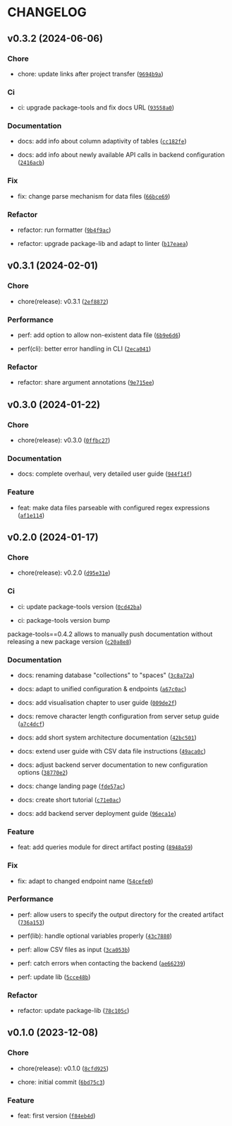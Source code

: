 # CHANGELOG



## v0.3.2 (2024-06-06)

### Chore

* chore: update links after project transfer ([`9694b9a`](https://git.axelera.ai/ai-hw-team/pipewatch/pipewatch/-/commit/9694b9a9308b3c58596bc0806448fa61eaca1ad6))

### Ci

* ci: upgrade package-tools and fix docs URL ([`93558a0`](https://git.axelera.ai/ai-hw-team/pipewatch/pipewatch/-/commit/93558a09b263443b89018e11574438cfb6158b31))

### Documentation

* docs: add info about column adaptivity of tables ([`cc182fe`](https://git.axelera.ai/ai-hw-team/pipewatch/pipewatch/-/commit/cc182fe4b570e87f3d75cf19b2248ef23ff6181d))

* docs: add info about newly available API calls in backend configuration ([`2416acb`](https://git.axelera.ai/ai-hw-team/pipewatch/pipewatch/-/commit/2416acb9a20dc21e4d91cc7bc96fc19e76452cf5))

### Fix

* fix: change parse mechanism for data files ([`66bce69`](https://git.axelera.ai/ai-hw-team/pipewatch/pipewatch/-/commit/66bce6998145c544daf856bcbc882bfd46fdf1ee))

### Refactor

* refactor: run formatter ([`9b4f9ac`](https://git.axelera.ai/ai-hw-team/pipewatch/pipewatch/-/commit/9b4f9ac2310ef99e96ed2fc8e015ad16ec51b976))

* refactor: upgrade package-lib and adapt to linter ([`b17eaea`](https://git.axelera.ai/ai-hw-team/pipewatch/pipewatch/-/commit/b17eaea161c1a489b0590361c1c76cb5d4607f57))


## v0.3.1 (2024-02-01)

### Chore

* chore(release): v0.3.1 ([`2ef8872`](https://git.axelera.ai/ai-hw-team/pipewatch/pipewatch/-/commit/2ef88720464ca513eb9dfe571e7bfcc66ea82e74))

### Performance

* perf: add option to allow non-existent data file ([`6b9e6d6`](https://git.axelera.ai/ai-hw-team/pipewatch/pipewatch/-/commit/6b9e6d62aade3c64f9046cc20c1ecbc8506be0d3))

* perf(cli): better error handling in CLI ([`2eca041`](https://git.axelera.ai/ai-hw-team/pipewatch/pipewatch/-/commit/2eca0414f42ee3d8b9b97b521886dae337c0245f))

### Refactor

* refactor: share argument annotations ([`9e715ee`](https://git.axelera.ai/ai-hw-team/pipewatch/pipewatch/-/commit/9e715ee1a000e2c40997625add3510342f5aa5bf))


## v0.3.0 (2024-01-22)

### Chore

* chore(release): v0.3.0 ([`0ffbc27`](https://git.axelera.ai/ai-hw-team/pipewatch/pipewatch/-/commit/0ffbc278659201dd01d97273710bd6cee117a0e7))

### Documentation

* docs: complete overhaul, very detailed user guide ([`944f14f`](https://git.axelera.ai/ai-hw-team/pipewatch/pipewatch/-/commit/944f14f7efca1c01a03dac68dbd392c617845d76))

### Feature

* feat: make data files parseable with configured regex expressions ([`af1e114`](https://git.axelera.ai/ai-hw-team/pipewatch/pipewatch/-/commit/af1e1145e1aaff3a3b7f39f970ad8aa307ff0b46))


## v0.2.0 (2024-01-17)

### Chore

* chore(release): v0.2.0 ([`d95e31e`](https://git.axelera.ai/ai-hw-team/pipewatch/pipewatch/-/commit/d95e31e6213ec565ae4e47743ba9465fa96a66ae))

### Ci

* ci: update package-tools version ([`0cd42ba`](https://git.axelera.ai/ai-hw-team/pipewatch/pipewatch/-/commit/0cd42bad4673977c51475760eeadaecc33ca29b2))

* ci: package-tools version bump

package-tools==0.4.2 allows to manually push documentation without releasing a new package version ([`c20a8e8`](https://git.axelera.ai/ai-hw-team/pipewatch/pipewatch/-/commit/c20a8e81c40cb2228c98da8430463825124c29ab))

### Documentation

* docs: renaming database &#34;collections&#34; to &#34;spaces&#34; ([`3c8a72a`](https://git.axelera.ai/ai-hw-team/pipewatch/pipewatch/-/commit/3c8a72a024bb5fb625a4929e80a92fe295800ff3))

* docs: adapt to unified configuration &amp; endpoints ([`a67c0ac`](https://git.axelera.ai/ai-hw-team/pipewatch/pipewatch/-/commit/a67c0acf945284d85f8470414677b0fca5946f0d))

* docs: add visualisation chapter to user guide ([`009de2f`](https://git.axelera.ai/ai-hw-team/pipewatch/pipewatch/-/commit/009de2f5d9a5b2e353ca1b9e0ff68d0da2a6d530))

* docs: remove character length configuration from server setup guide ([`a7c4dcf`](https://git.axelera.ai/ai-hw-team/pipewatch/pipewatch/-/commit/a7c4dcf9807cd23e743d7868c53c1b6222c2e544))

* docs: add short system architecture documentation ([`42bc501`](https://git.axelera.ai/ai-hw-team/pipewatch/pipewatch/-/commit/42bc501b78ee2e63e5df4407a38f428bf1bc5660))

* docs: extend user guide with CSV data file instructions ([`49aca0c`](https://git.axelera.ai/ai-hw-team/pipewatch/pipewatch/-/commit/49aca0c31556901c3a5a9c9b59254e34a69e3023))

* docs: adjust backend server documentation to new configuration options ([`38770e2`](https://git.axelera.ai/ai-hw-team/pipewatch/pipewatch/-/commit/38770e2c8d9d17975b30c508cf1f22d9e18a9640))

* docs: change landing page ([`fde57ac`](https://git.axelera.ai/ai-hw-team/pipewatch/pipewatch/-/commit/fde57ac8e3c6874886dfd9a26e921a39adec0ead))

* docs: create short tutorial ([`c71e0ac`](https://git.axelera.ai/ai-hw-team/pipewatch/pipewatch/-/commit/c71e0acd77b758eb60856d96e9e29cd8a3e472ef))

* docs: add backend server deployment guide ([`96eca1e`](https://git.axelera.ai/ai-hw-team/pipewatch/pipewatch/-/commit/96eca1e4d1b68d4d4edbf84e5dd9dfa056cb5b3a))

### Feature

* feat: add queries module for direct artifact posting ([`8948a59`](https://git.axelera.ai/ai-hw-team/pipewatch/pipewatch/-/commit/8948a59e4552fe9a560a06d06f1b8497ba3eba71))

### Fix

* fix: adapt to changed endpoint name ([`54cefe0`](https://git.axelera.ai/ai-hw-team/pipewatch/pipewatch/-/commit/54cefe0a8d122ccb4973b4d673fbdcd9569f7ca0))

### Performance

* perf: allow users to specify the output directory for the created artifact ([`736a153`](https://git.axelera.ai/ai-hw-team/pipewatch/pipewatch/-/commit/736a153597538b55bb2965284af6b36655691b73))

* perf(lib): handle optional variables properly ([`43c7880`](https://git.axelera.ai/ai-hw-team/pipewatch/pipewatch/-/commit/43c7880cb16ad88e0c27c111dae19142bc62554d))

* perf: allow CSV files as input ([`3ca053b`](https://git.axelera.ai/ai-hw-team/pipewatch/pipewatch/-/commit/3ca053bf15d94c5dea6662bd9184460534c4b398))

* perf: catch errors when contacting the backend ([`ae66239`](https://git.axelera.ai/ai-hw-team/pipewatch/pipewatch/-/commit/ae6623948bdef4a16d30c4d5191c66e62fbadf2e))

* perf: update lib ([`5cce48b`](https://git.axelera.ai/ai-hw-team/pipewatch/pipewatch/-/commit/5cce48bb79f859c98d0af7f6f86cd510026c089b))

### Refactor

* refactor: update package-lib ([`78c105c`](https://git.axelera.ai/ai-hw-team/pipewatch/pipewatch/-/commit/78c105ce4e258638c15628704f178080f29db32b))


## v0.1.0 (2023-12-08)

### Chore

* chore(release): v0.1.0 ([`8cfd925`](https://git.axelera.ai/ai-hw-team/pipewatch/pipewatch/-/commit/8cfd925331fff0678c2d16413c59cb47ca99f226))

* chore: initial commit ([`6bd75c3`](https://git.axelera.ai/ai-hw-team/pipewatch/pipewatch/-/commit/6bd75c3e14f0dba25f0521ae9a938f999e6ae32f))

### Feature

* feat: first version ([`f84eb4d`](https://git.axelera.ai/ai-hw-team/pipewatch/pipewatch/-/commit/f84eb4dddfc4e23d89b5a26bf8583cf72d6ec72e))
